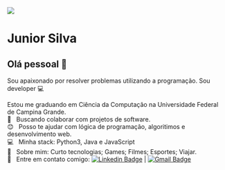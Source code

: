 <img width="auto" src="https://miro.medium.com/max/1838/1*4q1rzioc4wD3z0w-Hk9hRg.jpeg">


# Junior Silva

## Olá pessoal 👋
Sou apaixonado por resolver problemas utilizando a programação.
Sou developer :computer:

 Estou me graduando em Ciência da Computação na Universidade Federal de Campina Grande.
 <br/> :purple_heart: &nbsp; Buscando colaborar com projetos de software.
 <br/> :blush: &nbsp; Posso te ajudar com lógica de programação, algoritimos e desenvolvimento web.
 <br/> :computer: &nbsp; Minha stack: Python3, Java e JavaScript
 <br/> 💬  &nbsp; Sobre mim: Curto tecnologias; Games; Filmes; Esportes; Viajar.
 <br/> :email: &nbsp; Entre em contato comigo: [![Linkedin Badge](https://img.shields.io/badge/-JuniorSilva-blue?style=flat-square&logo=Linkedin&logoColor=white&link=www.linkedin.com/in/junior-j-silva)](https://www.linkedin.com/in/junior-j-silva) 
| 
[![Gmail Badge](https://img.shields.io/badge/-junior.silva@ccc.ufcg.edu.br-c14438?style=flat-square&logo=Gmail&logoColor=white&link=mailto:junior.silva@ccc.ufcg.edu.br)](mailto:junior.silva@ccc.ufcg.edu.br)

